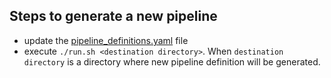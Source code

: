 ## Steps to generate a new pipeline
- update the [pipeline_definitions.yaml](./example/pipeline_definitions.yaml) file
- execute `./run.sh <destination directory>`. When `destination directory` is a directory where new pipeline definition 
will be generated.
